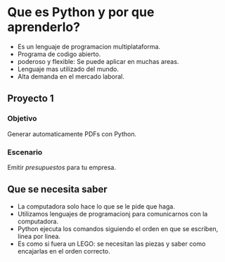 # Que es Python y por que aprenderlo?

- Es un lenguaje de programacion multiplataforma.
- Programa de codigo abierto.
- poderoso y flexible: Se puede aplicar en muchas areas.
- Lenguaje mas utilizado del mundo.
- Alta demanda en el mercado laboral.

## Proyecto 1

### Objetivo
Generar automaticamente PDFs con Python.

### Escenario
Emitir *presupuestos* para tu empresa.

## Que se necesita saber

- La computadora solo hace lo que se le pide que haga.
- Utilizamos lenguajes de programacionj para comunicarnos con la computadora.
- Python ejecuta los comandos siguiendo el orden en que se escriben, linea por linea.
- Es como si fuera un LEGO: se necesitan las piezas y saber como encajarlas en el orden correcto.


